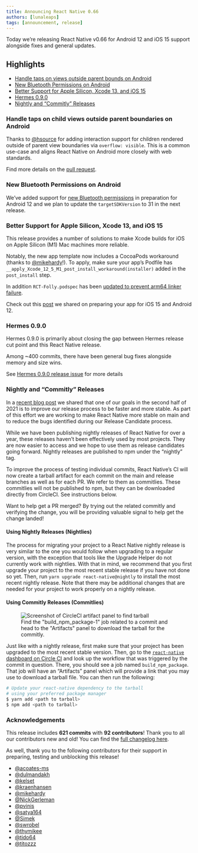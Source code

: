 ```yaml
---
title: Announcing React Native 0.66
authors: [lunaleaps]
tags: [announcement, release]
---
```


Today we’re releasing React Native v0.66 for Android 12 and iOS 15 support alongside fixes and general updates.

## Highlights

- [Handle taps on views outside parent bounds on Android](/blog/2021/10/01/version-066#handle-taps-on-child-views-outside-parent-boundaries-on-android)
- [New Bluetooth Permissions on Android](/blog/2021/10/01/version-066#new-bluetooth-permissions-on-android)
- [Better Support for Apple Silicon, Xcode 13, and iOS 15](/blog/2021/10/01/version-066#better-support-for-apple-silicon-xcode-13-and-ios-15)
- [Hermes 0.9.0](/blog/2021/10/01/version-066#hermes-090)
- [Nightly and “Commitly” Releases](/blog/2021/10/01/version-066#nightly-and-commitly-releases)

<!--truncate-->

### Handle taps on child views outside parent boundaries on Android

Thanks to [@hsource](https://github.com/hsource) for adding interaction support for children rendered outside of parent view boundaries via `overflow: visible`. This is a common use-case and aligns React Native on Android more closely with web standards.

Find more details on the [pull request](https://github.com/facebook/react-native/pull/29039).

### New Bluetooth Permissions on Android

We’ve added support for [new Bluetooth permissions](https://developer.android.com/about/versions/12/features/bluetooth-permissions) in preparation for Android 12 and we plan to update the `targetSDKVersion` to 31 in the next release.

### Better Support for Apple Silicon, Xcode 13, and iOS 15

This release provides a number of solutions to make Xcode builds for iOS on Apple Silicon (M1) Mac machines more reliable.

Notably, the new app template now includes a CocoaPods workaround (thanks to [@mikehardy](https://github.com/MikeHardy)!).
To apply, make sure your app’s Podfile has `__apply_Xcode_12_5_M1_post_install_workaround(installer)` added in the `post_install` step.

In addition `RCT-Folly.podspec` has been [updated to prevent arm64 linker failure](https://github.com/facebook/react-native/commit/8b6d7fddd65a9b5caf599e8ff7b090a176a6f11f).

Check out this [post](/blog/2021/09/01/preparing-your-app-for-iOS-15-and-android-12) we shared on preparing your app for iOS 15 and Android 12.

### Hermes 0.9.0

Hermes 0.9.0 is primarily about closing the gap between Hermes release cut point and this React Native release.

Among ~400 commits, there have been general bug fixes alongside memory and size wins.

See [Hermes 0.9.0 release issue](https://github.com/facebook/hermes/issues/586) for more details

### Nightly and “Commitly” Releases

In a [recent blog post](/blog/2021/08/19/h2-2021) we shared that one of our goals in the second half of 2021 is to improve our release process to be faster and more stable. As part of this effort we are working to make React Native more stable on main and to reduce the bugs identified during our Release Candidate process.

While we have been publishing nightly releases of React Native for over a year, these releases haven’t been effectively used by most projects. They are now easier to access and we hope to use them as release candidates going forward. Nightly releases are published to npm under the “nightly” tag.

To improve the process of testing individual commits, React Native’s CI will now create a tarball artifact for each commit on the main and release branches as well as for each PR. We refer to them as commitlies. These commitlies will not be published to npm, but they can be downloaded directly from CircleCI. See instructions below.

Want to help get a PR merged? By trying out the related commitly and verifying the change, you will be providing valuable signal to help get the change landed!

#### Using Nightly Releases (Nightlies)

The process for migrating your project to a React Native nightly release is very similar to the one you would follow when upgrading to a regular version, with the exception that tools like the Upgrade Helper do not currently work with nightlies. With that in mind, we recommend that you first upgrade your project to the most recent stable release if you have not done so yet. Then, run `yarn upgrade react-native@nightly` to install the most recent nightly release. Note that there may be additional changes that are needed for your project to work properly on a nightly release.

#### Using Commitly Releases (Commitlies)

<figure>
  <img src="/blog/assets/0.66-artifact.png" alt="Screenshot of CircleCI artifact panel to find tarball" />
  <figcaption>
    Find the "build_npm_package-1" job related to a commit and head to the "Artifacts" panel to download the tarball for the commitly.
  </figcaption>
</figure>

<!-- alex ignore just -->

Just like with a nightly release, first make sure that your project has been upgraded to the most recent stable version. Then, go to the [`react-native` dashboard on Circle CI](https://app.circleci.com/pipelines/github/facebook/react-native) and look up the workflow that was triggered by the commit in question. There, you should see a job named `build_npm_package`. That job will have an “Artifacts” panel which will provide a link that you may use to download a tarball file. You can then run the following:

```bash
# Update your react-native dependency to the tarball
# using your preferred package manager
$ yarn add <path to tarball>
$ npm add <path to tarball>
```

### Acknowledgements

This release includes **621 commits** with **92 contributors**! Thank you to all our contributors new and old! You can find the [full changelog here](https://github.com/facebook/react-native/blob/main/CHANGELOG.md#v0660).

As well, thank you to the following contributors for their support in preparing, testing and unblocking this release!

- [@acoates-ms](https://github.com/acoates-ms)
- [@dulmandakh](https://github.com/dulmandakh)
- [@kelset](https://github.com/kelset)
- [@kraenhansen](https://github.com/kraenhansen)
- [@mikehardy](https://github.com/MikeHardy)
- [@NickGerleman](https://github.com/NickGerleman)
- [@pvinis](https://github.com/pvinis)
- [@satya164](https://github.com/satya164)
- [@Simek](https://github.com/Simek)
- [@swrobel](https://github.com/swrobel)
- [@thymikee](https://github.com/thymikee)
- [@tido64](https://github.com/tido64)
- [@titozzz](https://github.com/titozzz)
